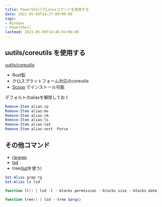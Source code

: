 ```yaml
---
title: PowerShellでLinuxコマンドを使用する
date: 2021-05-09T14:27:00+09:00
tags:
- Windows
- PowerShell
lastmod: 2021-05-09T14:40:01+09:00
---
```


## uutils/coreutils を使用する

[uutils/coreutils](https://github.com/uutils/coreutils)

* Rust製
* クロスプラットフォーム対応のcoreutils
* [Scoop](note/Scoop環境構築.md) でインストール可能

デフォルトのaliasを解除しておく

````powershell
Remove-Item alias:cp
Remove-Item alias:mv
Remove-Item alias:rm
Remove-Item alias:ls
Remove-Item alias:cat
Remove-Item alias:sort -Force
````

## その他コマンド

* [ripgrep](https://github.com/BurntSushi/ripgrep)
* [lsd](https://github.com/Peltoche/lsd)
* tree([lsd](https://github.com/Peltoche/lsd)を使う)

````powershell
Set-Alias grep rg
Set-Alias ls lsd

function ll() { lsd -l --blocks permission --blocks size --blocks date --blocks name --blocks inode $args}

function tree() { lsd --tree $args}
````
